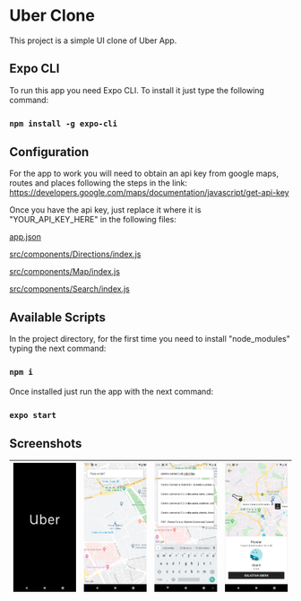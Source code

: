 # Uber Clone
This project is a simple UI clone of Uber App.

## Expo CLI
To run this app you need Expo CLI. To install it just type the following command:
### `npm install -g expo-cli`

## Configuration
For the app to work you will need to obtain an api key from google maps, routes and places following the steps in the link: https://developers.google.com/maps/documentation/javascript/get-api-key

Once you have the api key, just replace it where it is "YOUR_API_KEY_HERE" in the following files:

[app.json](https://github.com/joaomnabais/uber-clone/blob/master/app.json)

[src/components/Directions/index.js](https://github.com/joaomnabais/uber-clone/blob/master/src/components/Directions/index.js)

[src/components/Map/index.js](https://github.com/joaomnabais/uber-clone/blob/master/src/components/Map/index.js)

[src/components/Search/index.js](https://github.com/joaomnabais/uber-clone/blob/master/src/components/Search/index.js)


## Available Scripts

In the project directory, for the first time you need to install "node_modules" typing the next command:
### `npm i`

Once installed just run the app with the next command:
### `expo start`

## Screenshots

| ![alt text](https://github.com/joaomnabais/uber-clone/blob/master/assets/screenshots/Screenshot_1%20.png) | ![alt text](https://github.com/joaomnabais/uber-clone/blob/master/assets/screenshots/Screenshot_2.png) | ![alt text](https://github.com/joaomnabais/uber-clone/blob/master/assets/screenshots/Screenshot_3.png) | ![alt text](https://github.com/joaomnabais/uber-clone/blob/master/assets/screenshots/Screenshot_4.png) |
| :---: | :---: | :---: | :---: |
